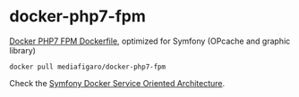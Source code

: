 # docker-php7-fpm
[Docker PHP7 FPM Dockerfile](https://hub.docker.com/r/mediafigaro/docker-php7-fpm/), optimized for Symfony (OPcache and graphic library)

    docker pull mediafigaro/docker-php7-fpm

Check the [Symfony Docker Service Oriented Architecture](https://github.com/mediafigaro/docker-symfony).
